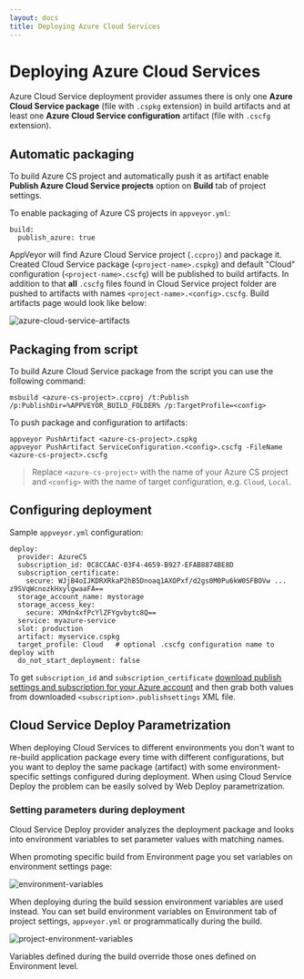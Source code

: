 ```yaml
---
layout: docs
title: Deploying Azure Cloud Services
---
```


# Deploying Azure Cloud Services

<!--TOC-->

Azure Cloud Service deployment provider assumes there is only one **Azure Cloud Service package** (file with `.cspkg` extension) in build artifacts and at least one **Azure Cloud Service configuration** artifact (file with `.cscfg` extension).



## Automatic packaging

To build Azure CS project and automatically push it as artifact enable **Publish Azure Cloud Service projects** option on **Build** tab of project settings.

To enable packaging of Azure CS projects in `appveyor.yml`:

    build:
      publish_azure: true

AppVeyor will find Azure Cloud Service project (`.ccproj`) and package it. Created Cloud Service package (`<project-name>.cspkg`) and default "Cloud" configuration (`<project-name>.cscfg`) will be published to build artifacts. In addition to that **all** `.cscfg` files found in Cloud Service project folder are pushed to artifacts with names `<project-name>.<config>.cscfg`. Build artifacts page would look like below:

![azure-cloud-service-artifacts](/site/images/docs/azure-cloud-service-artifacts.png)




## Packaging from script

To build Azure Cloud Service package from the script you can use the following command:

    msbuild <azure-cs-project>.ccproj /t:Publish /p:PublishDir=%APPVEYOR_BUILD_FOLDER% /p:TargetProfile=<config>

To push package and configuration to artifacts:

    appveyor PushArtifact <azure-cs-project>.cspkg
    appveyor PushArtifact ServiceConfiguration.<config>.cscfg -FileName <azure-cs-project>.cscfg

> Replace `<azure-cs-project>` with the name of your Azure CS project and `<config>` with the name of target configuration, e.g. `Cloud`, `Local`.




## Configuring deployment

Sample `appveyor.yml` configuration:

    deploy:
      provider: AzureCS
      subscription_id: 0C8CCAAC-03F4-4659-B927-EFAB8874BE8D
      subscription_certificate:
        secure: WJjB4oIJKDRXRkaP2hB5Dnoaq1AXOPxf/d2gs0M0Pu6kW0SFBOVw ... z9SVqWcnozkHxylgwaaFA==
      storage_account_name: mystorage
      storage_access_key:
        secure: XMdn4xfPcYlZFYgvbytc8Q==
      service: myazure-service
      slot: production
      artifact: myservice.cspkg
      target_profile: Cloud   # optional .cscfg configuration name to deploy with
      do_not_start_deployment: false

To get `subscription_id` and `subscription_certificate` [download publish settings and subscription for your Azure account](https://manage.windowsazure.com/publishsettings)
and then grab both values from downloaded `<subscription>.publishsettings` XML file.


## Cloud Service Deploy Parametrization

When deploying Cloud Services to different environments you don't want to re-build application package every time with different configurations, but you want to deploy the same package (artifact) with some environment-specific settings configured during deployment. When using Cloud Service Deploy the problem can be easily solved by Web Deploy parametrization.

### Setting parameters during deployment
Cloud Service Deploy provider analyzes the deployment package and looks into environment variables to set parameter values with matching names.

When promoting specific build from Environment page you set variables on environment settings page:

![environment-variables](/site/images/docs/deployment/web-deploy/environment-variables.png)

When deploying during the build session environment variables are used instead. You can set build environment variables on Environment tab of project settings, `appveyor.yml` or programmatically during the build.

![project-environment-variables](/site/images/docs/deployment/web-deploy/project-environment-variables.png)

Variables defined during the build override those ones defined on Environment level.
